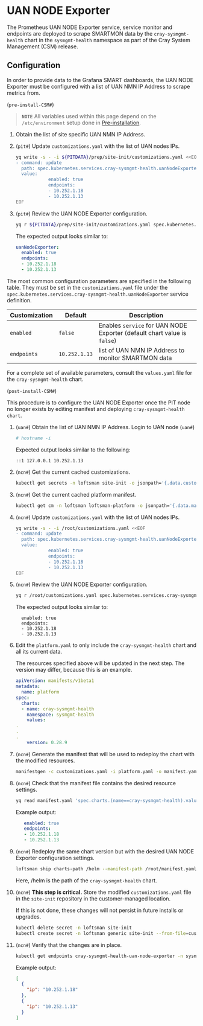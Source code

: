 # UAN NODE Exporter

The Prometheus UAN NODE Exporter service, service monitor and endpoints are deployed to scrape SMARTMON data by the `cray-sysmgmt-health` chart in the `sysmgmt-health` namespace as part of the Cray System Management \(CSM\) release.

## Configuration

In order to provide data to the Grafana SMART dashboards, the UAN NODE Exporter must be configured with a list of UAN
NMN IP Address to scrape metrics from.

(`pre-install-CSM#`)

> **`NOTE`** All variables used within this page depend on the `/etc/environment` setup done in [Pre-installation](../../install/pre-installation.md).

1. Obtain the list of site specific UAN NMN IP Address.

1. (`pit#`) Update `customizations.yaml` with the list of UAN nodes IPs.

    ```bash
    yq write -s - -i ${PITDATA}/prep/site-init/customizations.yaml <<EOF
    - command: update
      path: spec.kubernetes.services.cray-sysmgmt-health.uanNodeExporter
      value:
                enabled: true
                endpoints:
                - 10.252.1.18
                - 10.252.1.13
    EOF
    ```

1. (`pit#`) Review the UAN NODE Exporter configuration.

    ```bash
    yq r ${PITDATA}/prep/site-init/customizations.yaml spec.kubernetes.services.cray-sysmgmt-health.uanNodeExporter
    ```

   The expected output looks similar to:

    ```yaml
    uanNodeExporter:
      enabled: true
      endpoints:
      - 10.252.1.18
      - 10.252.1.13
    ```

The most common configuration parameters are specified in the following table. They must be set in the `customizations.yaml` file
under the `spec.kubernetes.services.cray-sysmgmt-health.uanNodeExporter` service definition.

| Customization | Default       | Description                                                                |
|---------------|---------------|----------------------------------------------------------------------------|
| `enabled`     | `false`       | Enables `service` for UAN NODE Exporter \(default chart value is `false`\) |
| `endpoints`   | `10.252.1.13` | list of UAN NMN IP Address to monitor SMARTMON data                        |

For a complete set of available parameters, consult the `values.yaml` file for the `cray-sysmgmt-health` chart.

(`post-install-CSM#`)

This procedure is to configure the UAN NODE Exporter once the PIT node no longer exists by editing manifest and deploying `cray-sysmgmt-health chart`.

1. (`uan#`) Obtain the list of UAN NMN IP Address.
    Login to UAN node
   (`uan#`)

    ```bash
    # hostname -i
    ```

   Expected output looks similar to the following:

    ```text
    ::1 127.0.0.1 10.252.1.13
    ```

1. (`ncn#`) Get the current cached customizations.

   ```bash
   kubectl get secrets -n loftsman site-init -o jsonpath='{.data.customizations\.yaml}' | base64 -d > customizations.yaml
   ```

1. (`ncn#`) Get the current cached platform manifest.

   ```bash
   kubectl get cm -n loftsman loftsman-platform -o jsonpath='{.data.manifest\.yaml}'  > platform.yaml
   ```

1. (`ncn#`) Update `customizations.yaml` with the list of UAN nodes IPs.

    ```bash
    yq write -s - -i /root/customizations.yaml <<EOF
    - command: update
      path: spec.kubernetes.services.cray-sysmgmt-health.uanNodeExporter
      value:
                enabled: true
                endpoints:
                - 10.252.1.18
                - 10.252.1.13
    EOF
    ```

1. (`ncn#`) Review the UAN NODE Exporter configuration.

    ```bash
    yq r /root/customizations.yaml spec.kubernetes.services.cray-sysmgmt-health.uanNodeExporter
    ```

   The expected output looks similar to:

    ```yam
      enabled: true
      endpoints:
      - 10.252.1.18
      - 10.252.1.13
    ```

1. Edit the `platform.yaml` to only include the `cray-sysmgmt-health` chart and all its current data.

   The resources specified above will be updated in the next step. The version may differ, because this is an example.

   ```yaml
   apiVersion: manifests/v1beta1
   metadata:
     name: platform
   spec:
     charts:
     - name: cray-sysmgmt-health
       namespace: sysmgmt-health
       values:
   .
   .
   .
       version: 0.28.9
   ```

1. (`ncn#`) Generate the manifest that will be used to redeploy the chart with the modified resources.

   ```bash
   manifestgen -c customizations.yaml -i platform.yaml -o manifest.yaml
   ```

1. (`ncn#`) Check that the manifest file contains the desired resource settings.

   ```bash
   yq read manifest.yaml 'spec.charts.(name==cray-sysmgmt-health).values.uanNodeExporter'
   ```

   Example output:

   ```yaml
      enabled: true
      endpoints:
      - 10.252.1.18
      - 10.252.1.13

   ```

1. (`ncn#`) Redeploy the same chart version but with the desired UAN NODE Exporter configuration settings.

   ```bash
   loftsman ship charts-path /helm --manifest-path /root/manifest.yaml
   ```

   Here, /helm is the path of the `cray-sysmgmt-health` chart.

1. (`ncn#`) **This step is critical.** Store the modified `customizations.yaml` file in the `site-init` repository in the customer-managed location.

   If this is not done, these changes will not persist in future installs or upgrades.

   ```bash
   kubectl delete secret -n loftsman site-init
   kubectl create secret -n loftsman generic site-init --from-file=customizations.yaml
   ```

1. (`ncn#`) Verify that the changes are in place.

   ```bash
   kubectl get endpoints cray-sysmgmt-health-uan-node-exporter -n sysmgmt-health -o json | jq -r '.subsets[0].addresses'
   ```

   Example output:

   ```json
   [
     {
       "ip": "10.252.1.18"
     },
     {
       "ip": "10.252.1.13"
     }
   ]    
   ```
